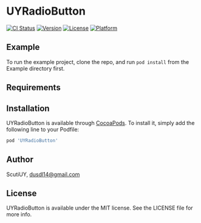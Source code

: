 # UYRadioButton

[![CI Status](https://img.shields.io/travis/ScutiUY/UYRadioButton.svg?style=flat)](https://travis-ci.org/ScutiUY/UYRadioButton)
[![Version](https://img.shields.io/cocoapods/v/UYRadioButton.svg?style=flat)](https://cocoapods.org/pods/UYRadioButton)
[![License](https://img.shields.io/cocoapods/l/UYRadioButton.svg?style=flat)](https://cocoapods.org/pods/UYRadioButton)
[![Platform](https://img.shields.io/cocoapods/p/UYRadioButton.svg?style=flat)](https://cocoapods.org/pods/UYRadioButton)

## Example

To run the example project, clone the repo, and run `pod install` from the Example directory first.

## Requirements

## Installation

UYRadioButton is available through [CocoaPods](https://cocoapods.org). To install
it, simply add the following line to your Podfile:

```ruby
pod 'UYRadioButton'
```

## Author

ScutiUY, dusdl14@gmail.com

## License

UYRadioButton is available under the MIT license. See the LICENSE file for more info.
